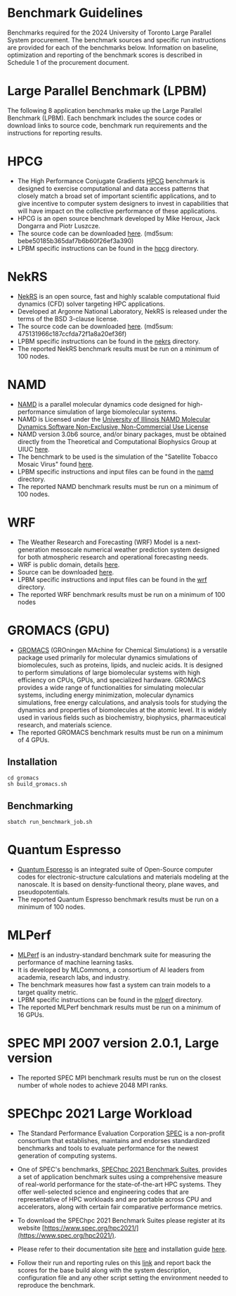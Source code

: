 # Benchmark Guidelines
Benchmarks required for the 2024 University of Toronto Large Parallel System procurement. The benchmark sources and specific run instructions are provided for each of the benchmarks below. Information on baseline, optimization and reporting of the benchmark scores is described in Schedule 1 of the procurement document.

# Large Parallel Benchmark (LPBM)
The following 8 application benchmarks make up the Large Parallel Benchmark (LPBM). Each benchmark includes the source codes or download links to source code, benchmark run requirements and the instructions for reporting results.

# HPCG
- The High Performance Conjugate Gradients [HPCG](https://www.hpcg-benchmark.org/) benchmark is designed to exercise computational and data access patterns that closely match a broad set of important scientific applications, and to give incentive to computer system designers to invest in capabilities that will have impact on the collective performance of these applications. 
- HPCG is an open source benchmark developed by Mike Heroux, Jack Dongarra and Piotr Luszcze. 
- The source code can be downloaded [here](https://github.com/hpcg-benchmark/hpcg/archive/refs/tags/HPCG-release-3-1-0.tar.gz). (md5sum: bebe50185b365daf7b6b60f26ef3a390)
- LPBM specific instructions can be found in the [hpcg](hpcg) directory.

# NekRS
- [NekRS](https://nek5000.mcs.anl.gov/) is an open source, fast and highly scalable computational fluid dynamics (CFD) solver targeting HPC applications.
- Developed at Argonne National Laboratory, NekRS is released under the terms of the BSD 3-clause license.
- The source code can be downloaded [here](https://github.com/Nek5000/nekRS/archive/refs/tags/v23.0.tar.gz). (md5sum: 475131966c187ccfda72f1a8a20ef36f)
- LPBM specific instructions can be found in the [nekrs](nekrs) directory.
- The reported NekRS benchmark results must be run on a minimum of 100 nodes.

# NAMD
- [NAMD](http://www.ks.uiuc.edu/Research/namd/) is a parallel molecular dynamics code designed for high-performance simulation of large biomolecular systems.
- NAMD is Licensed under the [University of Illinois NAMD Molecular Dynamics Software Non-Exclusive, Non-Commercial Use License](http://www.ks.uiuc.edu/Research/namd/license.html)
- NAMD version 3.0b6  source, and/or binary packages, must be obtained directly from the Theoretical and Computational Biophysics Group at UIUC [here](https://www.ks.uiuc.edu/Development/Download/download.cgi?PackageName=NAMD).
- The benchmark to be used is the simulation of the "Satellite Tobacco Mosaic Virus" found [here](http://www.ks.uiuc.edu/Research/namd/utilities/).
- LPBM specific instructions and input files can be found in the [namd](namd) directory.
- The reported NAMD benchmark results must be run on a minimum of 100 nodes.

# WRF
- The Weather Research and Forecasting (WRF) Model is a next-generation mesoscale numerical weather prediction system designed for both atmospheric research and operational forecasting needs.
- WRF is public domain, details [here](https://www.mmm.ucar.edu/models/wrf).
- Source can be downloaded [here](https://github.com/wrf-model/WRF/releases).
- LPBM specific instructions and input files can be found in the [wrf](wrf) directory.
- The reported WRF benchmark results must be run on a minimum of 100 nodes
  
# GROMACS (GPU)
- [GROMACS](https://www.gromacs.org/) (GROningen MAchine for Chemical Simulations) is a versatile package used primarily for molecular dynamics simulations of biomolecules, such as proteins, lipids, and nucleic acids. It is designed to perform simulations of large biomolecular systems with high efficiency on CPUs, GPUs, and specialized hardware. GROMACS provides a wide range of functionalities for simulating molecular systems, including energy minimization, molecular dynamics simulations, free energy calculations, and analysis tools for studying the dynamics and properties of biomolecules at the atomic level. It is widely used in various fields such as biochemistry, biophysics, pharmaceutical research, and materials science.
- The reported GROMACS benchmark results must be run on a minimum of 4 GPUs.

## Installation
```
cd gromacs
sh build_gromacs.sh
```

## Benchmarking
```
sbatch run_benchmark_job.sh
```

# Quantum Espresso

- [Quantum Espresso](https://www.quantum-espresso.org) is an integrated suite of Open-Source computer codes for electronic-structure calculations and materials modeling at the nanoscale. It is based on density-functional theory, plane waves, and pseudopotentials.
- The reported Quantum Espresso benchmark results must be run on a minimum of 100 nodes.

# MLPerf
- [MLPerf](https://mlcommons.org/) is an industry-standard benchmark suite for measuring the performance of machine learning tasks.
- It is developed by MLCommons, a consortium of AI leaders from academia, research labs, and industry.
- The benchmark measures how fast a system can train models to a target quality metric.
- LPBM specific instructions can be found in the [mlperf](mlperf) directory.
- The reported MLPerf benchmark results must be run on a minimum of 16 GPUs.

# SPEC MPI 2007 version 2.0.1, Large version
- The reported SPEC MPI benchmark results must be run on the closest number of whole nodes to achieve 2048 MPI ranks.

# SPEChpc 2021 Large Workload

- The Standard Performance Evaluation Corporation [SPEC](https://www.spec.org/) is a non-profit consortium that establishes, maintains and endorses standardized benchmarks and tools to evaluate performance for the newest generation of computing systems.

- One of SPEC's benchmarks, [SPEChpc 2021 Benchmark Suites](https://www.spec.org/hpc2021/), provides a set of application benchmark suites using a comprehensive measure of real-world performance for the state-of-the-art HPC systems. They offer well-selected science and engineering codes that are representative of HPC workloads and are portable across CPU and accelerators, along with certain fair comparative performance metrics.  

- To download the SPEChpc 2021 Benchmark Suites please register at its website [https://www.spec.org/hpc2021/](https://www.spec.org/hpc2021/).

- Please refer to their documentation site [here](https://www.spec.org/hpc2021/docs/overview.html) and installation guide [here](https://www.spec.org/hpc2021/docs/install-guide-linux.html).

- Follow their run and reporting rules on this [link](https://www.spec.org/hpc2021/docs/runrules.html) and report back the scores for the base build along with the system description, configuration file and any other script setting the environment needed to reproduce the benchmark. 


